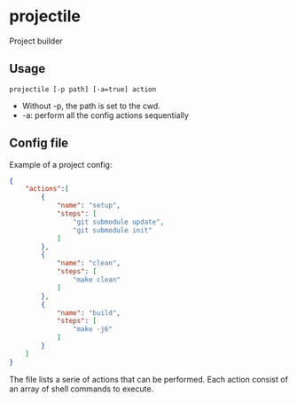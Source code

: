 # projectile

Project builder

## Usage
```
projectile [-p path] [-a=true] action
```
- Without -p, the path is set to the cwd.
- -a: perform all the config actions sequentially

## Config file

Example of a project config:
```json
{
    "actions":[
        {
            "name": "setup",
            "steps": [
                "git submodule update",
                "git submodule init"
            ]
        },
        {
            "name": "clean",
            "steps": [
                "make clean"
            ]
        },
        {
            "name": "build",
            "steps": [
                "make -j6"
            ]
        }
    ]
}
```
The file lists a serie of actions that can be performed.
Each action consist of an array of shell commands to execute.
